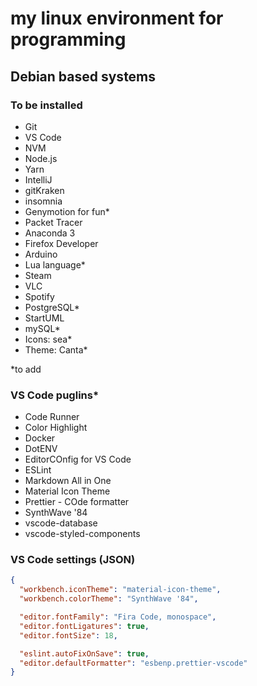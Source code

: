 # my linux environment for programming
## Debian based systems

### To be installed
- Git
- VS Code
- NVM
- Node.js
- Yarn
- IntelliJ
- gitKraken
- insomnia
- Genymotion for fun*
- Packet Tracer
- Anaconda 3
- Firefox Developer
- Arduino
- Lua language*
- Steam
- VLC
- Spotify
- PostgreSQL*
- StartUML
- mySQL*
- Icons: sea*
- Theme: Canta*

*to add

### VS Code puglins*
- Code Runner
- Color Highlight
- Docker
- DotENV
- EditorCOnfig for VS Code
- ESLint
- Markdown All in One
- Material Icon Theme
- Prettier - COde formatter
- SynthWave '84
- vscode-database
- vscode-styled-components

### VS Code settings (JSON)

```json
{
  "workbench.iconTheme": "material-icon-theme",
  "workbench.colorTheme": "SynthWave '84",

  "editor.fontFamily": "Fira Code, monospace",
  "editor.fontLigatures": true,
  "editor.fontSize": 18,

  "eslint.autoFixOnSave": true,
  "editor.defaultFormatter": "esbenp.prettier-vscode"
}
```
